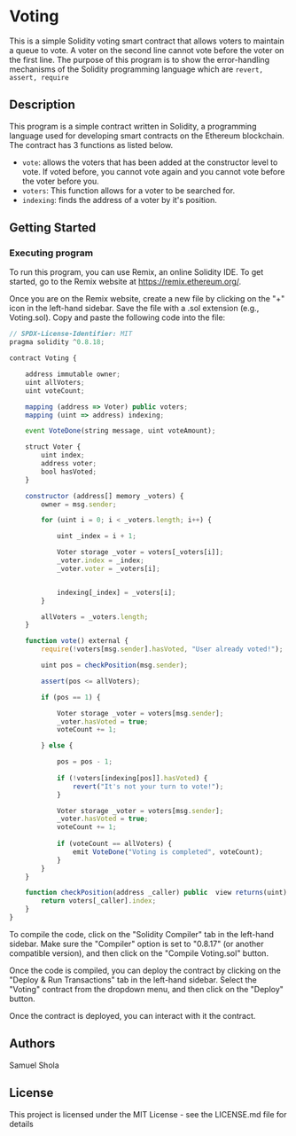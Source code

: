 
# Voting

This is a simple Solidity voting smart contract that allows voters to maintain a queue to vote. A voter on the second line cannot vote before the voter on the first line. The purpose of this program is to show the error-handling mechanisms of the Solidity programming language which are ```revert, assert, require```

## Description

This program is a simple contract written in Solidity, a programming language used for developing smart contracts on the Ethereum blockchain. 
The contract has 3 functions as listed below.

- ```vote```: allows the voters that has been added at the constructor level to vote. If voted before, you cannot vote again and you cannot vote before the voter before you.
- ```voters```: This function allows for a voter to be searched for. 
- ```indexing```: finds the address of a voter by it's position.

## Getting Started

### Executing program

To run this program, you can use Remix, an online Solidity IDE. To get started, go to the Remix website at https://remix.ethereum.org/.

Once you are on the Remix website, create a new file by clicking on the "+" icon in the left-hand sidebar. Save the file with a .sol extension (e.g., Voting.sol). Copy and paste the following code into the file:

```javascript
// SPDX-License-Identifier: MIT
pragma solidity ^0.8.18;

contract Voting {

    address immutable owner;
    uint allVoters;
    uint voteCount;

    mapping (address => Voter) public voters;
    mapping (uint => address) indexing;

    event VoteDone(string message, uint voteAmount);

    struct Voter {
        uint index;
        address voter;
        bool hasVoted;
    }

    constructor (address[] memory _voters) {
        owner = msg.sender;

        for (uint i = 0; i < _voters.length; i++) {

            uint _index = i + 1;

            Voter storage _voter = voters[_voters[i]];
            _voter.index = _index;
            _voter.voter = _voters[i];


            indexing[_index] = _voters[i];
        }

        allVoters = _voters.length;
    }

    function vote() external {
        require(!voters[msg.sender].hasVoted, "User already voted!");

        uint pos = checkPosition(msg.sender);

        assert(pos <= allVoters);

        if (pos == 1) {

            Voter storage _voter = voters[msg.sender];
            _voter.hasVoted = true;
            voteCount += 1;

        } else {

            pos = pos - 1;
            
            if (!voters[indexing[pos]].hasVoted) {
                revert("It's not your turn to vote!");
            }

            Voter storage _voter = voters[msg.sender];
            _voter.hasVoted = true;
            voteCount += 1;
            
            if (voteCount == allVoters) {
                emit VoteDone("Voting is completed", voteCount);
            }
        }
    }

    function checkPosition(address _caller) public  view returns(uint)  {
        return voters[_caller].index;
    }
}
```

To compile the code, click on the "Solidity Compiler" tab in the left-hand sidebar. Make sure the "Compiler" option is set to "0.8.17" (or another compatible version), and then click on the "Compile Voting.sol" button.

Once the code is compiled, you can deploy the contract by clicking on the "Deploy & Run Transactions" tab in the left-hand sidebar. Select the "Voting" contract from the dropdown menu, and then click on the "Deploy" button.

Once the contract is deployed, you can interact with it the contract.

## Authors

Samuel Shola

## License

This project is licensed under the MIT License - see the LICENSE.md file for details

